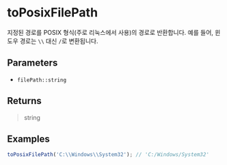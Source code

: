 # toPosixFilePath <Badge type="tip" text="JavaScript" />

지정된 경로를 POSIX 형식(주로 리눅스에서 사용)의 경로로 반환합니다. 예를 들어, 윈도우 경로는 `\\` 대신 `/`로 변환됩니다.

## Parameters

- `filePath::string`

## Returns

> string

## Examples

```javascript
toPosixFilePath('C:\\Windows\\System32'); // 'C:/Windows/System32'
```
